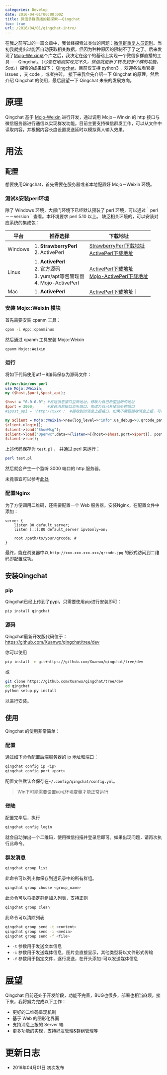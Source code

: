 ```yaml
---
categories: Develop
date: 2016-04-01T00:00:00Z
title: 微信多群直播的新探索——Qingchat
toc: true
url: /2016/04/01/qingchat-intro/
---
```


在我之前写过的一篇文章中，我曾经探索过类似的问题：[微信群重复人员识别](https://xuanwo.io/2016/02/28/wechat-remove/)。当初我就提出过能否自动获取相关数据，但因为种种原因的限制不了了之了。后来发现了[Mojo-Weixin](https://github.com/sjdy521/Mojo-Weixin)这个库之后，我决定在这个的基础上实现一个微信多群直播的工具——Qingchat。（*尽管在刚刚实现完不久，微信就更新了转发到多个群的功能，Sad。*）探索的成果如下： [Qingchat](https://github.com/Xuanwo/qingchat)，目前仅支持 python3 ，欢迎各位看官提 issues ，交 code ，或者拍砖。
接下来我会先介绍一下 Qingchat 的原理，然后介绍 Qingchat 的使用，最后展望一下 Qingchat 未来的发展方向。

<!--more-->

# 原理
Qingchat 基于 [Mojo-Weixin](https://github.com/sjdy521/Mojo-Weixin) 进行开发，通过调用 Mojo－Winxin 的 http 接口与微信服务器进行通信以实现群发功能。目前主要支持微信群发工作，可以从文件中读取内容，并根据内容长度设置发送延时以模拟真人输入效果。

# 用法

## 配置
想要使用Qingchat，首先需要在服务器或者本地配置好 Mojo－Weixin 环境。

### 测试&安装perl环境
除了 Windows 环境，大部门环境下已经默认预装了 perl 环境，可以通过｀perl －－version｀查看。本环境要求 perl 5.10 以上。
缺乏相关环境的，可以安装对应系统的集成包：

|平台   |推荐选择|下载地址
|-------|--------|-------------|
|Windows|1. **StrawberryPerl**<br>2. ActivePerl<br>|[StrawberryPerl下载地址](http://strawberryperl.com/)<br>[ActivePerl下载地址](http://www.activestate.com/activeperl/downloads)|
|Linux  |1. **ActivePerl**<br>2. 官方源码<br>3. yum/apt等包管理器<br>4. Mojo-ActivePerl|[ActivePerl下载地址](http://www.activestate.com/activeperl/downloads)<br>[Mojo-ActivePerl下载地址](https://github.com/sjdy521/Mojo-ActivePerl)|
|Mac    |1. **ActivePerl**|[ActivePerl下载地址](http://www.activestate.com/activeperl/downloads)｜

### 安装 Mojo::Weixin 模块

首先需要安装 cpanm 工具：
```bash
cpan -i App::cpanminus
```

然后通过 cpanm 工具安装 Mojo::Weixin

```bash
cpanm Mojo::Weixin
```

### 运行

将如下代码使用utf－8编码保存为源码文件：

```perl
#!/usr/bin/env perl
use Mojo::Weixin;
my ($host,$port,$post_api);

$host = "0.0.0.0"; #发送消息接口监听地址，修改为自己希望监听的地址
$port = 3000;      #发送消息接口监听端口，修改为自己希望监听的端口
#$post_api = 'http://xxxx';  #接收到的消息上报接口，如果不需要接收消息上报，可以删除或注释此行

my $client = Mojo::Weixin->new(log_level=>"info",ua_debug=>0,qrcode_path=>"qrcode.jpg");
$client->login();
$client->load("ShowMsg");
$client->load("Openwx",data=>{listen=>[{host=>$host,port=>$port}], post_api=>$post_api});
$client->run();
```

上述代码保存为 `test.pl` ， 并通过 perl 来运行：

```bash
perl test.pl
```

然后就会产生一个监听 3000 端口的 http 服务器。

未竟事宜可以参考[此处](https://github.com/sjdy521/Mojo-Weixin/blob/master/README.md)

### 配置Nginx

为了方便调用二维码，还需要配置一个 Web 服务器。安装Nginx，在配置文件中添加：

```
server {
	listen 80 default_server;
	listen [::]:80 default_server ipv6only=on;

	root /path/to/your/qrcode; # 
}
```

最终，能在浏览器中以 `http://xxx.xxx.xxx.xxx/qrcode.jpg` 的形式访问到二维码即配置成功。

## 安装Qingchat

### pip

Qingchat已经上传到了pypi，只需要使用pip进行安装即可：

```bash
pip install qingchat
```

### 源码

Qingchat最新开发版代码位于： https://github.com/Xuanwo/qingchat/tree/dev

你可以使用

```bash
pip install -e git+https://github.com/Xuanwo/qingchat/tree/dev
```

或


```bash
git clone https://github.com/Xuanwo/qingchat/tree/dev
cd qingchat
python setup.py install
```

以进行安装。

## 使用

Qingchat 的使用非常简单：

### 配置

通过如下命令配置后端服务器的 ip 地址和端口：

```bash
qingchat config ip <ip>
qingchat config port <port>
```

配置文件默认会保存在`~/.config/qingchat/config.yml`。

> Win下可能需要设置`HOME`环境变量才能正常运行

### 登陆

配置完毕后，执行

```bash
qingchat config login
```

就会自动弹出一个二维码，使用微信扫描并登录后即可。如果出现问题，请再次执行此命令。

### 群发消息

```bash
qingchat group list
```

此命令可以列出你保存到通讯录中的所有群组。

```bash
qingchat group choose <group_name>
```

此命令可以将指定群组加入列表，支持正则

```bash
qingchat group clean
```

此命令可以清除列表

```bash
qingchat group send -t <content>
qingchat group send -i <media>
qingchat group send -f <file>
```

- `-t` 参数用于发送文本信息
- `-i` 参数用于发送媒体信息，图片会直接显示，其他类型将以文件形式传输
- `-f` 参数用于指定文件，逐行发送，在开头添加`!`可以发送媒体信息

# 展望

Qingchat 目前还处于开发阶段，功能不完善，BUG也很多，部署也相当麻烦。接下来，我将努力完成以下工作：

- 更好的二维码呈现机制
- 基于 Web 的图形化界面
- 支持消息上报的 Server 端
- 更多功能的实现，支持好友管理&群组管理等

# 更新日志

- 2016年04月01日 初次发布